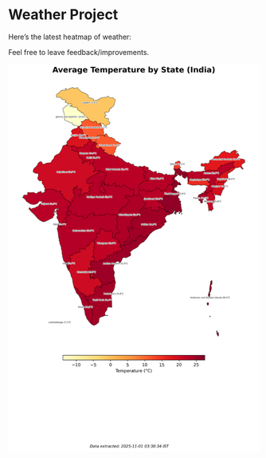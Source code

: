 # Weather Project

Here’s the latest heatmap of weather:

Feel free to leave feedback/improvements.

![India Heatmap](docs/assets/india_heatmap.png?v=053184)
